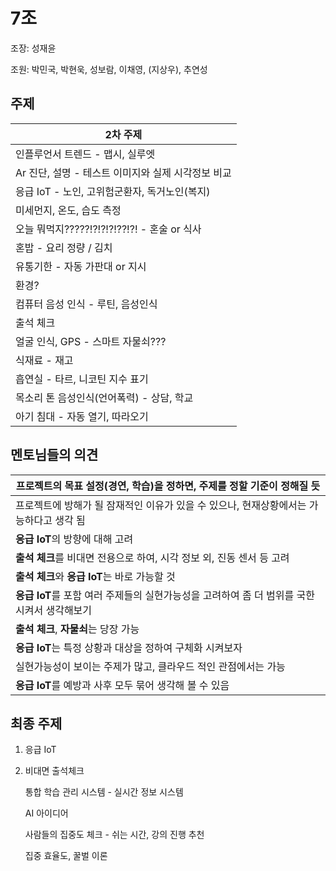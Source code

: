 # 7조

조장: 성재윤

조원: 박민국, 박현욱, 성보람, 이채영, (지상우), 추연성



## 주제

| 2차 주제                                           |
| -------------------------------------------------- |
| 인플루언서 트렌드 - 맵시, 실루엣                   |
| Ar 진단, 설명 - 테스트 이미지와 실제 시각정보 비교 |
| 응급 IoT - 노인, 고위험군환자, 독거노인(복지)      |
| 미세먼지, 온도, 습도 측정                          |
| 오늘 뭐먹지?????!?!?!?!??!?! - 혼술 or 식사        |
| 혼밥 - 요리 정량 / 김치                            |
| 유통기한 - 자동 가판대 or 지시                     |
| 환경?                                              |
| 컴퓨터 음성 인식 - 루틴,  음성인식                 |
| 출석 체크                                          |
| 얼굴 인식, GPS  - 스마트 자물쇠???                 |
| 식재료 - 재고                                      |
| 흡연실 - 타르, 니코틴 지수 표기                    |
| 목소리 톤 음성인식(언어폭력) - 상담, 학교          |
| 아기 침대 - 자동 열기, 따라오기                    |



## 멘토님들의 의견

| 프로젝트의 목표 설정(경연, 학습)을 정하면, 주제를 정할 기준이 정해질 듯 |
| ------------------------------------------------------------ |
| 프로젝트에 방해가 될 잠재적인 이유가 있을 수 있으나, 현재상황에서는 가능하다고 생각 됨 |
| **응급 IoT**의 방향에 대해 고려                              |
| **출석 체크**를 비대면 전용으로 하여, 시각 정보 외, 진동 센서 등 고려 |
| **출석 체크**와 **응급 IoT**는 바로 가능할 것                |
| **응급 IoT**를 포함 여러 주제들의 실현가능성을 고려하여 좀 더 범위를 국한시켜서 생각해보기 |
| **출석 체크**, **자물쇠**는 당장 가능                        |
| **응급 IoT**는 특정 상황과 대상을 정하여 구체화 시켜보자     |
| 실현가능성이 보이는 주제가 많고, 클라우드 적인 관점에서는 가능 |
| **응급 IoT**를 예방과 사후 모두 묶어 생각해 볼 수 있음       |



## 최종 주제

1. 응급 IoT

2. 비대면 출석체크

   통합 학습 관리 시스템 - 실시간 정보 시스템

   AI 아이디어

   사람들의 집중도 체크 - 쉬는 시간, 강의 진행 추천

   집중 효율도, 꿀벌 이론